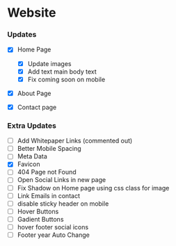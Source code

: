 # Website



### Updates
- [x] Home Page
    - [x] Update images
    - [x] Add text main body text
    - [x] Fix coming soon on mobile
- [x] About Page
- [x] Contact page


### Extra Updates
- [ ] Add Whitepaper Links (commented out)
- [ ] Better Mobile Spacing
- [ ] Meta Data
- [x] Favicon
- [ ] 404 Page not Found
- [ ] Open Social Links in new page
- [ ] Fix Shadow on Home page using css class for image
- [ ] Link Emails in contact
- [ ] disable sticky header on mobile
- [ ] Hover Buttons
- [ ] Gadient Buttons
- [ ] hover footer social icons
- [ ] Footer year Auto Change
